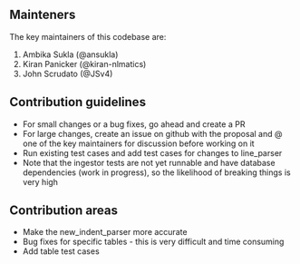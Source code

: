 ## Mainteners
The key maintainers of this codebase are:
1. Ambika Sukla (@ansukla)
2. Kiran Panicker (@kiran-nlmatics)
3. John Scrudato (@JSv4)

## Contribution guidelines
- For small changes or a bug fixes, go ahead and create a PR
- For large changes, create an issue on github with the proposal and @ one of the key maintainers for discussion before working on it
- Run existing test cases and add test cases for changes to line_parser
- Note that the ingestor tests are not yet runnable and have database dependencies (work in progress), so the likelihood of breaking things is very high

## Contribution areas
- Make the new_indent_parser more accurate
- Bug fixes for specific tables - this is very difficult and time consuming
- Add table test cases

